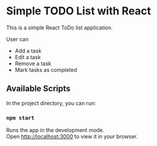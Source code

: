 # Simple TODO List with React

This is a simple React ToDo list application.

User can 
- Add a task
- Edit a task
- Remove a task
- Mark tasks as completed

## Available Scripts

In the project directory, you can run:

### `npm start`

Runs the app in the development mode.\
Open [http://localhost:3000](http://localhost:3000) to view it in your browser.

